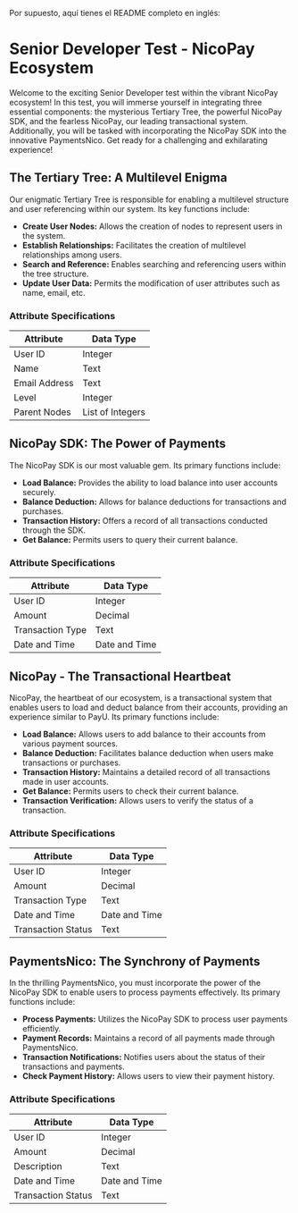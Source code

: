 Por supuesto, aquí tienes el README completo en inglés:


# Senior Developer Test - NicoPay Ecosystem

Welcome to the exciting Senior Developer test within the vibrant NicoPay ecosystem! In this test, you will immerse yourself in integrating three essential components: the mysterious Tertiary Tree, the powerful NicoPay SDK, and the fearless NicoPay, our leading transactional system. Additionally, you will be tasked with incorporating the NicoPay SDK into the innovative PaymentsNico. Get ready for a challenging and exhilarating experience!

## The Tertiary Tree: A Multilevel Enigma
Our enigmatic Tertiary Tree is responsible for enabling a multilevel structure and user referencing within our system. Its key functions include:

- **Create User Nodes:** Allows the creation of nodes to represent users in the system.
- **Establish Relationships:** Facilitates the creation of multilevel relationships among users.
- **Search and Reference:** Enables searching and referencing users within the tree structure.
- **Update User Data:** Permits the modification of user attributes such as name, email, etc.

### Attribute Specifications
| Attribute          | Data Type     |
|--------------------|---------------|
| User ID            | Integer       |
| Name               | Text          |
| Email Address      | Text          |
| Level              | Integer       |
| Parent Nodes       | List of Integers |


## NicoPay SDK: The Power of Payments
The NicoPay SDK is our most valuable gem. Its primary functions include:

- **Load Balance:** Provides the ability to load balance into user accounts securely.
- **Balance Deduction:** Allows for balance deductions for transactions and purchases.
- **Transaction History:** Offers a record of all transactions conducted through the SDK.
- **Get Balance:** Permits users to query their current balance.

### Attribute Specifications
| Attribute          | Data Type     |
|--------------------|---------------|
| User ID            | Integer       |
| Amount             | Decimal       |
| Transaction Type   | Text          |
| Date and Time      | Date and Time |


## NicoPay - The Transactional Heartbeat
NicoPay, the heartbeat of our ecosystem, is a transactional system that enables users to load and deduct balance from their accounts, providing an experience similar to PayU. Its primary functions include:

- **Load Balance:** Allows users to add balance to their accounts from various payment sources.
- **Balance Deduction:** Facilitates balance deduction when users make transactions or purchases.
- **Transaction History:** Maintains a detailed record of all transactions made in user accounts.
- **Get Balance:** Permits users to check their current balance.
- **Transaction Verification:** Allows users to verify the status of a transaction.

### Attribute Specifications
| Attribute          | Data Type     |
|--------------------|---------------|
| User ID            | Integer       |
| Amount             | Decimal       |
| Transaction Type   | Text          |
| Date and Time      | Date and Time |
| Transaction Status | Text          |


## PaymentsNico: The Synchrony of Payments
In the thrilling PaymentsNico, you must incorporate the power of the NicoPay SDK to enable users to process payments effectively. Its primary functions include:

- **Process Payments:** Utilizes the NicoPay SDK to process user payments efficiently.
- **Payment Records:** Maintains a record of all payments made through PaymentsNico.
- **Transaction Notifications:** Notifies users about the status of their transactions and payments.
- **Check Payment History:** Allows users to view their payment history.

### Attribute Specifications
| Attribute          | Data Type     |
|--------------------|---------------|
| User ID            | Integer       |
| Amount             | Decimal       |
| Description        | Text          |
| Date and Time      | Date and Time |
| Transaction Status | Text          |


